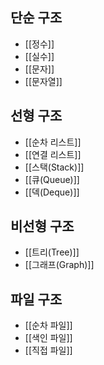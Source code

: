 
## 단순 구조
+ [[정수]]
+ [[실수]]
+ [[문자]]
+ [[문자열]]

## 선형 구조
+ [[순차 리스트]]
+ [[연결 리스트]]
+ [[스택(Stack)]]
+ [[큐(Queue)]]
+ [[덱(Deque)]]

## 비선형 구조
+ [[트리(Tree)]]
+ [[그래프(Graph)]]

## 파일 구조
+ [[순차 파일]]
+ [[색인 파일]]
+ [[직접 파일]]